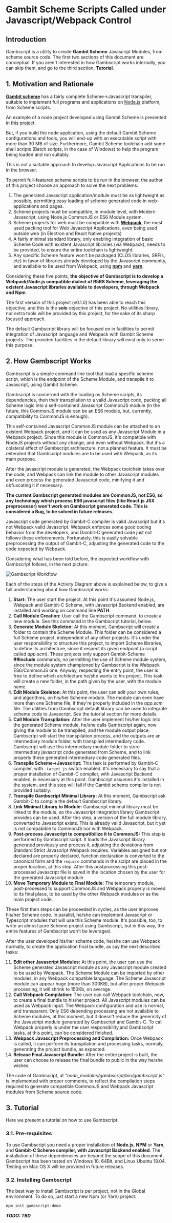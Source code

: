 # Gambit Scheme Scripts Called under Javascript/Webpack Control

## Introduction

Gambscript is a utility to create **Gambit Scheme** Javascript Modules, from scheme source code. The first two sections of this document are conceptual. If you aren't interested in how Gambscript works internally, you can skip them, and go to the third section, **Tutorial**.

## 1. Motivation and Rationale

[**Gambit scheme**](https://github.com/gambit/gambit) has a fairly complete Scheme->Javascript transpiler, suitable to implement full programs and applications on [Node.js](https://nodejs.org) platform, from Scheme scripts.

An example of a node project developed using Gambit Scheme is presented in [this project](https://github.com/ultraschemer/gambit-node-script-template).

But, if you build the node application, using the default Gambit Scheme configurations and tools, you will end-up with an executable script with more than 30 MB of size. Furthermore, Gambit Scheme toolchain add some shell scripts (Batch scripts, in the case of Windows) to help the program being loaded and run suitably.

This is not a suitable approach to develop Javascript Applications to be run in the browser.

To permit full-featured scheme scripts to be run in the browser, the author of this project choose an approach to solve the next problems:

1. The generated Javascript application/module must be as lightweight as possible, permitting easy loading of scheme generated code in web-applications and pages.
2. Scheme projects must be compatible, in module level, with Modern Javascript, using Node.js CommonJS or ES6 Module system.
3. Scheme projects for web must be compatible with [**Webpack**](https://webpack.js.org/), the most used packing tool for Web Javascript Applications, even being used outside web (in Electron and React Native projects)
4. A fairly minimal standard library, only enabling integration of basic Scheme Code with existent Javascript libraries (via Webpack), needs to be provided, to ensure the entire toolchain is lightweight.
5. Any specific Scheme feature won't be packaged (CLOS libraries, SRFIs, etc) in favor of libraries already developed by the Javascript community, and available to be used from Webpack, using [**npm**](https://www.npmjs.com/) and [**yarn**](https://yarnpkg.com/).

Considering these five points, **the objective of Gambscript is to develop a Webpack/Node.js compatible dialect of R5RS Scheme, leveraging the existent Javascript libraries available to developers, through Webpack and Npm**.

The first version of this project (v0.1.0) has been able to reach this objective, and this is the **sole** objective of this project. No utilities library, nor extra tools will be provided by this project, for the sake of its sharp focused approach.

The default Gambscript library will be focused on in facilities to permit integration of Javascript language and Webpack with Gambit Scheme projects. The provided facilities in the default library will exist only to serve this purpose.

## 2. How Gambscript Works

Gambscript is a simple command line tool that load a specific scheme script, which is the endpoint of the Scheme Module, and transpile it to Javascript, using Gambit Scheme.

Gambscript is concerned with the loading os Scheme scripts, its dependencies, then their transpilation to a valid Javascript code, packing all Scheme logic into a self-contained Javascript CommonJS module (in the future, this CommonJS module can be an ES6 module, but, currently, compatibility to CommonJS is enough).

This self-contained Javascript CommonJS module can be attached to an existent Webpack project, and it can be used as any Javascript Module in a Webpack project. Since this module is CommonJS, it's compatible with NodeJS projects without any change, and even without Webpack. But it's a colateral effect of Gambscript architecture, not a planned feature. It must be reiterated that Gambscript modules are to be used with Webpack, as its main purpose.

After the javascript module is generated, the Webpack toolchain takes over the code, and Webpack can link the module to other Javascript modules and even process the generated Javascript code, minifying it and obfuscating it if necessary.

**The current Gambscript generated modules are CommonJS, not ES6, so any technology which process ES6 javascript files (like React.js JSX preprocessor) won't work on Gambscript generated code. This is considered a Bug, to be solved in future releases.**

Javascript code generated by Gambit-C compiler is valid Javascript but it's not Webpack valid Javascript. Webpack enforces some good coding behavior from the developers, and Gambit-C generated code just not follows these enforcements. Fortunately, this is easily solvable preprocessing the output of Gambit-C, adjusting the generated code to the code expected by Webpack.

Considering what has been told before, the expected workflow with Gambscript follows, in the next picture:

![Gambscript Workflow](Gambscript-workflow.png)

Each of the steps of the Activity Diagram above is explained below, to give a full understanding about how Gambscript works:

1. **Start:** The user start the project. At this point it's assumed Node.js, Webpack and Gambit-C Scheme, with Javascript Backend enabled, are installed and working on command line **PATH**.
2. **Call Module Creation:** User call the Gambscript command, to create a new module. See this command in the Gambscript tutorial, below.
3. **Generate Module Skeleton:** At this moment, Gambscript will create a folder to contain the Scheme Module. This folder can be considered a full Scheme project, independent of any other projects. It's under the user responsibility to structure this project, to import Scheme libraries, to define its architecture, since it respect its given endpoint (a script called _app.scm_). These projects only support Gambit-Scheme **##include** commands, no permitting the use of Scheme module system, since the module system championed by Gambscript is the Webpack ES6/CommonJS one. Anyway, respecting the entry point, the user is free to define which architecture he/she wants to his project. This task will create a new folder, in the path given by the user, with the module name.
4. **Edit Module Skeleton:** At this point, the user can edit your own rules, and algorithms, on his/her Scheme module. The module can even have more than one Scheme file, if they're properly included in the _app.scm_ file. The utilities from Gambscript default library can be used to integrate scheme code to Javascript. See the tutorial section for more details.
5. **Call Module Transpilation:** After the user implement his/her logic into the generated Scheme module, he/she calls Gambscript again, now giving the module to be transpiled, and the module output place. Gambscript will start the transpilation process, and the outputs are an intermediary module folder, with transpiled intermediary code. Gambscript will use this intermediary module folder to store intermediary javascript code generated from Scheme, and to link properly these generated intermediary code generated files.
6. **Transpile Scheme->Javascript:** This task is performed by Gambit-C compiler, with `-target js` switch enabled. It's necessary to say that a proper installation of Gambit-C compiler, with Javascript Backend enabled, is necessary at this point. Gambscript assumes it's installed in the system, and this step will fail if the Gambit scheme compiler is not provided suitably.
7. **Transpile Gambscript Minimal Library:** At this moment, Gambscript ask Gambit-C to compile the default Gambscript library.
8. **Link Minimal Library to Module:** Gambscript minimal library must be linked to the module, so the Javascript integration library Gambscript provides can be used. After this step, a version of the full module library, converted to Javascript exists. This is already valid Javascript, but it yet is not compabible to CommonJS nor with Webpack.
9. **Post-process Javascript to compatibilize it to CommonJS:** This step is performed by Gambscript script. It loads the Javascript library generated previously and process it, adjusting the deviations from Standard Strict Javascript Webpack requires. Variables assigned but not declared are properly declared, function declaration is converted to the canonical form and the `require` commands in the script are placed in the proper location, at this step. After this postprocessing this post-processed Javascript file is saved in the location chosen by the user for the generated Javascript module.
10. **Move Temporary Module to Final Module:** The temporary module, post-processed to support CommonJS and Webpack properly is moved to its final place, to be used by the other Webpack modules or as the main project code.

These first then steps can be proceeded in cycles, as the user improves his/her Scheme code. In parallel, he/she can implement Javascript or Typescript modules that will use this Scheme module. It's possible, too, to write an almost pure Scheme project using Gambscript, but in this way, the entire features of Gambscript won't be leveraged.

After the user developed his/her scheme code, he/she can use Webpack normally, to create the application final bundle, as say the next described tasks:

11. **Edit other Javascript Modules:** At this point, the user can use the Scheme generated Javascript module as any Javascript module created to be used by Webpack. The Scheme Module can be imported by other modules, in any Webpack compatible language. The Scheme Javascript module can appear huge (more than 300KB), but after proper Webpack processing, it will shrink to 150Kb, on average.
12. **Call Webpack Compilation:** The user can call Webpack toolchain, now, to create a final bundle to his/her project. All Javascript modules can be used as Webpack input. The Webpack configuration and use is normal, and transparent. Only ES6 depending processing are not available to Scheme modules, at this moment, but it doesn't reduce the genericity of the Javascript module generated by Gambscript and Gambit-C. To call Webpack properly is under the user responsibility,and Gambscript tasks, at this point, can be considered finished.
13. **Webpack Javascript Preprocessing and Compilation:** Once Webpack is called, it can perform its transpilation and processing tasks, normaly, generating the project bundle, as expected.
14. **Release Final Javascript Bundle:** After the entire project is built, the user can choose to release the final bundle to public in the way he/she wishes.

The code of Gambscript, at _"node_modules/gambscript/bin/gambscript.js"_ is implemented with proper comments, to reflect the compilation steps required to generate compatible CommonJS and Webpack Javascript modules from Scheme source code.

## 3. Tutorial

Here we present a tutorial on how to use Gambscript.

### 3.1. Pre-requisites

To use Gambscript you need a proper installation of **Node.js**, **NPM** or **Yarn**, and **Gambit-C Scheme compiler, with Javascript Backend enabled**. The installation of these dependencies are beyond the scope of this document. Gambscript has been tested on Windows 10, 64Bit, and Linux Ubuntu 18.04. Testing on Mac OS X will be provided in future releases.

### 3.2. Installing Gambscript

The best way to install Gambscript is per project, not in the Global environment. To do so, just start a new Npm (or Yarn) project:

```sh
npm init gambscript-demo
```

**_TODO: TBD_**

